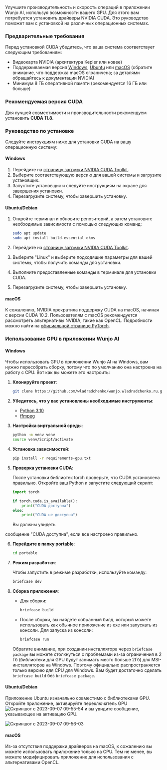 Улучшите производительность и скорость операций в приложении Wunjo AI, используя возможности вашего GPU. Для этого вам потребуется установить драйверы NVIDIA CUDA. Это руководство поможет вам с установкой на различных операционных системах.

### Предварительные требования

Перед установкой CUDA убедитесь, что ваша система соответствует следующим требованиям:

- Видеокарта NVIDIA (архитектура Kepler или новее)
- Поддерживаемая версия [Windows](https://developer.nvidia.com/cuda-toolkit-archive), [Ubuntu](https://developer.nvidia.com/cuda-toolkit-archive) или [macOS](https://developer.nvidia.com/cuda-toolkit-archive) (обратите внимание, что поддержка macOS ограничена; за деталями обращайтесь к документации NVIDIA)
- Минимум 8 ГБ оперативной памяти (рекомендуется 16 ГБ или больше)

### Рекомендуемая версия CUDA

Для лучшей совместимости и производительности рекомендуем установить **CUDA 11.8**.

### Руководство по установке

Следуйте инструкциям ниже для установки CUDA на вашу операционную систему:

#### Windows

1. Перейдите на [страницу загрузки NVIDIA CUDA Toolkit](https://developer.nvidia.com/cuda-downloads).
2. Выберите соответствующую версию для вашей системы и загрузите установщик.
3. Запустите установщик и следуйте инструкциям на экране для завершения установки.
4. Перезагрузите систему, чтобы завершить установку.

#### Ubuntu/Debian

1. Откройте терминал и обновите репозиторий, а затем установите необходимые зависимости с помощью следующих команд:

    ```bash
    sudo apt update
    sudo apt install build-essential dkms
    ```

2. Перейдите на [страницу загрузки NVIDIA CUDA Toolkit](https://developer.nvidia.com/cuda-downloads).
3. Выберите "Linux" и выберите подходящие параметры для вашей системы, чтобы получить команды для установки.
4. Выполните предоставленные команды в терминале для установки CUDA.
5. Перезагрузите систему, чтобы завершить установку.

#### macOS

К сожалению, NVIDIA прекратила поддержку CUDA на macOS, начиная с версии CUDA 10.2. Пользователям с macOS рекомендуется рассмотреть альтернативы NVIDIA, такие как OpenCL. Подробности можно найти на [официальной странице PyTorch](https://pytorch.org/get-started/locally/).

### Использование GPU в приложении Wunjo AI

#### Windows

Чтобы использовать GPU в приложении Wunjo AI на Windows, вам нужно пересобрать сборку, потому что по умолчанию она настроена на работу с CPU. Вот как вы можете это настроить:

1. **Клонируйте проект**:

    ```bash
    git clone https://github.com/wladradchenko/wunjo.wladradchenko.ru.git
    ```

2. **Убедитесь, что у вас установлены необходимые инструменты**:
   
    - [Python 3.10](https://www.python.org/downloads/)
    - [ffmpeg](https://ffmpeg.org/download.html)

3. **Настройка виртуальной среды**:

    ```bash
    python -m venv venv
    source venv/Script/activate
    ```

4. **Установка зависимостей**:

    ```bash
    pip install -r requirements-gpu.txt
    ```

5. **Проверка установки CUDA**:
   
    После установки библиотек torch проверьте, что CUDA установлена правильно. Откройте ваш Python и запустите следующий скрипт:

    ```python
    import torch

    if torch.cuda.is_available():
        print("CUDA доступна")
    else:
        print("CUDA не доступна")
    ```

    Вы должны увидеть

 сообщение "CUDA доступна", если все настроено правильно.

6. **Перейдите в папку portable**:

    ```bash
    cd portable
    ```

7. **Режим разработки**:
   
    Чтобы запустить в режиме разработки, используйте команду:

    ```bash
    briefcase dev
    ```

8. **Сборка приложения**:

    - Для сборки:

        ```bash
        briefcase build
        ```

    - После сборки, вы найдете собранный билд, который можете использовать как обычное приложение из exe или запускать из консоли. Для запуска из консоли:

        ```bash
        briefcase run
        ```

    Обратите внимание, при создании инсталлятора через `briefcase package` вы можете столкнуться с проблемами из-за ограничения в 2 Гб (библиотеки для GPU будут занимать место больше 2Гб) для MSI-инсталляторов на Windows. Поэтому официально распространяется только версию для CPU для Windows. Вам будет достаточно сделать `briefcase build` без `briefcase package`. 

#### Ubuntu/Debian

Приложение Ubuntu изначально совместимо с библиотеками GPU. Откройте приложение, активируйте переключатель GPU ![Скриншот с 2023-09-07 09-55-54](https://github.com/wladradchenko/wunjo.wladradchenko.ru/assets/56233697/3799f33e-f333-4340-8b78-6c73dd3a290c) и вы увидите сообщение, указывающее на активацию GPU.

![Скриншот с 2023-09-07 09-56-03](https://github.com/wladradchenko/wunjo.wladradchenko.ru/assets/56233697/9b1403fd-c496-4ba9-aec2-03f35a6982a0)

#### macOS

Из-за отсутствия поддержки драйверов на macOS, к сожалению вы можете использовать приложение только на CPU. Тем не менее, вы можете модифицировать приложение для использования с альтернативами OpenCL.